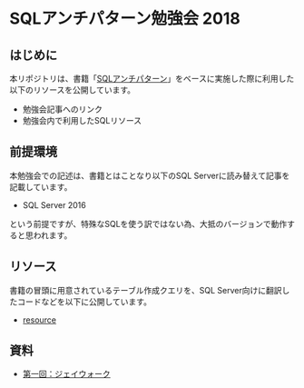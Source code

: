 # SQLアンチパターン勉強会 2018

## はじめに

本リポジトリは、書籍「[SQLアンチパターン](https://www.oreilly.co.jp/books/9784873115894/)」をベースに実施した際に利用した以下のリソースを公開しています。

* 勉強会記事へのリンク
* 勉強会内で利用したSQLリソース

## 前提環境

本勉強会での記述は、書籍とはことなり以下のSQL Serverに読み替えて記事を記載しています。

* SQL Server 2016

という前提ですが、特殊なSQLを使う訳ではない為、大抵のバージョンで動作すると思われます。

## リソース

書籍の冒頭に用意されているテーブル作成クエリを、SQL Server向けに翻訳したコードなどを以下に公開しています。

* [resource](resource)

## 資料

* [第一回：ジェイウォーク](https://qiita.com/aconit96/items/24f790662d9b88a3ab74)
